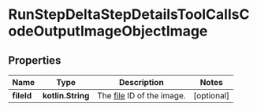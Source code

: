
# RunStepDeltaStepDetailsToolCallsCodeOutputImageObjectImage

## Properties
| Name | Type | Description | Notes |
| ------------ | ------------- | ------------- | ------------- |
| **fileId** | **kotlin.String** | The [file](/docs/api-reference/files) ID of the image. |  [optional] |




